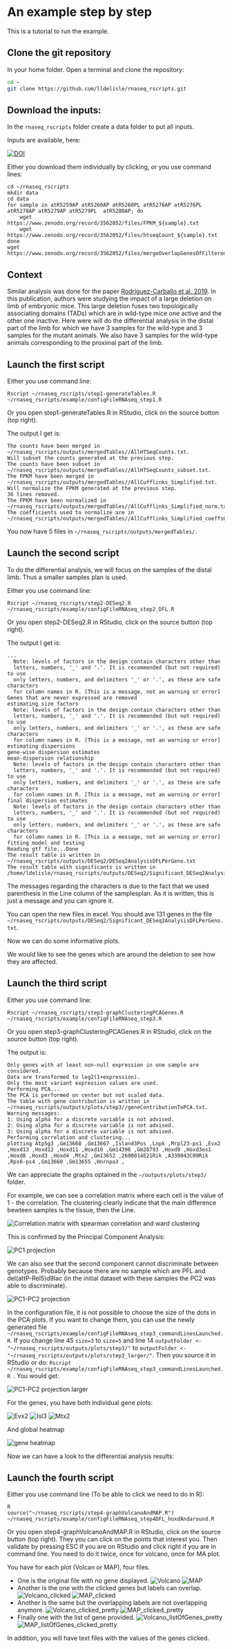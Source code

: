 # An example step by step
This is a tutorial to run the example.

## Clone the git repository
In your home folder. Open a terminal and clone the repository:
```bash
cd ~
git clone https://github.com/lldelisle/rnaseq_rscripts.git
```

## Download the inputs:

In the `rnaseq_rscripts` folder create a data folder to put all inputs.

Inputs are available, here:

[![DOI](https://zenodo.org/badge/DOI/10.5281/zenodo.3562052.svg)](https://doi.org/10.5281/zenodo.3562052)

Either you download them individually by clicking, or you use command lines:
```
cd ~/rnaseq_rscripts
mkdir data
cd data
for sample in atR5259AP atR5260AP atR5260PL atR5276AP atR5276PL atR5278AP atR5279AP atR5279PL  atR5280AP; do
    wget https://www.zenodo.org/record/3562052/files/FPKM_${sample}.txt
    wget https://www.zenodo.org/record/3562052/files/htseqCount_${sample}.txt
done
wget https://www.zenodo.org/record/3562052/files/mergeOverlapGenesOfFilteredTranscriptsOfMus_musculus.GRCm38.94_ExonsOnly_UCSC_withIsland3.gtf.gz
```

## Context

Similar analysis was done for the paper [Rodríguez-Carballo et al. 2019](https://doi.org/10.1186/s12915-019-0677-x). In this publication, authors were studying the impact of a large deletion on limb of embryonic mice. This large deletion fuses two topologically associating domains (TADs) which are in wild-type mice one active and the other one inactive.
Here were will do the differential analysis in the distal part of the limb for which we have 3 samples for the wild-type and 3 samples for the mutant animals. We also have 3 samples for the wild-type animals corresponding to the proximal part of the limb.

## Launch the first script

Either you use command line:
```
Rscript ~/rnaseq_rscripts/step1-generateTables.R ~/rnaseq_rscripts/example/configFileRNAseq_step1.R
```

Or you open step1-generateTables.R in RStudio, click on the source button (top right).

The output I get is:
```
The counts have been merged in ~/rnaseq_rscripts/outputs/mergedTables//AllHTSeqCounts.txt.
Will subset the counts generated at the previous step.
The counts have been subset in ~/rnaseq_rscripts/outputs/mergedTables//AllHTSeqCounts_subset.txt.
The FPKM have been merged in ~/rnaseq_rscripts/outputs/mergedTables//AllCufflinks_Simplified.txt.
Will normalize the FPKM generated at the previous step.
36 lines removed.
The FPKM have been normalized in ~/rnaseq_rscripts/outputs/mergedTables//AllCufflinks_Simplified_norm.txt.
The coefficients used to normalize are in ~/rnaseq_rscripts/outputs/mergedTables//AllCufflinks_Simplified_coeffsUsedForNorm.txt.
```

You now have 5 files in `~/rnaseq_rscripts/outputs/mergedTables/`.

## Launch the second script

To do the differential analysis, we will focus on the samples of the distal limb. Thus a smaller samples plan is used.

Either you use command line:
```
Rscript ~/rnaseq_rscripts/step2-DESeq2.R ~/rnaseq_rscripts/example/configFileRNAseq_step2_DFL.R
```

Or you open step2-DESeq2.R in RStudio, click on the source button (top right).

The output I get is:
```
...
  Note: levels of factors in the design contain characters other than
  letters, numbers, '_' and '.'. It is recommended (but not required) to use
  only letters, numbers, and delimiters '_' or '.', as these are safe characters
  for column names in R. [This is a message, not an warning or error]
Genes that are never expressed are removed
estimating size factors
  Note: levels of factors in the design contain characters other than
  letters, numbers, '_' and '.'. It is recommended (but not required) to use
  only letters, numbers, and delimiters '_' or '.', as these are safe characters
  for column names in R. [This is a message, not an warning or error]
estimating dispersions
gene-wise dispersion estimates
mean-dispersion relationship
  Note: levels of factors in the design contain characters other than
  letters, numbers, '_' and '.'. It is recommended (but not required) to use
  only letters, numbers, and delimiters '_' or '.', as these are safe characters
  for column names in R. [This is a message, not an warning or error]
final dispersion estimates
  Note: levels of factors in the design contain characters other than
  letters, numbers, '_' and '.'. It is recommended (but not required) to use
  only letters, numbers, and delimiters '_' or '.', as these are safe characters
  for column names in R. [This is a message, not an warning or error]
fitting model and testing
Reading gtf file...Done
The result table is written in  ~/rnaseq_rscripts/outputs/DESeq2/DESeq2AnalysisDFLPerGeno.txt 
The result table with significants is written in  /home/ldelisle/rnaseq_rscripts/outputs/DESeq2/Significant_DESeq2AnalysisDFLPerGeno.txt 
```

The messages regarding the characters is due to the fact that we used parenthesis in the Line column of the samplesplan. As it is written, this is just a message and you can ignore it.

You can open the new files in excel.
You should ave 131 genes in the file `~/rnaseq_rscripts/outputs/DESeq2/Significant_DESeq2AnalysisDFLPerGeno.txt`.

Now we can do some informative plots.

We would like to see the genes which are around the deletion to see how they are affected.

## Launch the third script
Either you use command line:
```
Rscript ~/rnaseq_rscripts/step3-graphClusteringPCAGenes.R ~/rnaseq_rscripts/example/configFileRNAseq_step3.R 
```

Or you open step3-graphClusteringPCAGenes.R in RStudio, click on the source button (top right).

The output is:
```
Only genes with at least non-null expression in one sample are considered.
Data are transformed to log2(1+expression).
Only the most variant expression values are used.
Performing PCA...
The PCA is performed on center but not scaled data.
The table with gene contribution is written in ~/rnaseq_rscripts/outputs/plots/step3//geneContributionToPCA.txt.
Warning messages:
1: Using alpha for a discrete variable is not advised. 
2: Using alpha for a discrete variable is not advised. 
3: Using alpha for a discrete variable is not advised. 
Performing correlation and clustering...
plotting Atp5g3 ,Gm13668 ,Gm13667 ,Island3Pos ,Lnpk ,Mrpl23-ps1 ,Evx2 ,Hoxd13 ,Hoxd12 ,Hoxd11 ,Hoxd10 ,Gm14396 ,Gm28793 ,Hoxd9 ,Hoxd3os1 ,Hoxd8 ,Hoxd3 ,Hoxd4 ,Mtx2 ,Gm13652 ,2600014E21Rik ,A330043C09Rik ,Rps6-ps4 ,Gm13660 ,Gm13655 ,Hnrnpa3 ,
```

We can appreciate the graphs optained in the `~/outputs/plots/step3/` folder.

For example, we can see a correlation matrix where each cell is the value of 1 - the correlation. The clustering clearly indicate that the main difference bewteen samples is the tissue, then the Line.

![Correlation matrix with spearman correlation and ward clustering](../example/CorrelationMatrix_SpearWard.png)

This is confirmed by the Principal Component Analysis:

![PC1 projection](../example/PC1.png)

We can also see that the second component cannot discriminate between genotypes. Probably because there are no sample which are PFL and del(attP-Rel5)d9lac (in the initial dataset with these samples the PC2 was able to discriminate).

![PC1-PC2 projection](../example/PC1-PC2.png)

In the configuration file, it is not possible to choose the size of the dots in the PCA plots. If you want to change them, you can use the newly generated file `~/rnaseq_rscripts/example/configFileRNAseq_step3_commandLinesLaunched.R`.
If you change line 45 `size=3` to `size=5` and line 14 `outputFolder <- "~/rnaseq_rscripts/outputs/plots/step3/"` to `outputFolder <- "~/rnaseq_rscripts/outputs/plots/step3_larger/"`.
Then you source it in RStudio or do: `Rscript ~/rnaseq_rscripts/example/configFileRNAseq_step3_commandLinesLaunched.R `.
You would get:

![PC1-PC2 projection larger](../example/PC1-PC2_larger.png)


For the genes, you have both individual gene plots:

![Evx2](../example/Tissue-Evx2.png)
![Isl3](../example/Tissue-Island3Pos.png)
![Mtx2](../example/Tissue-Mtx2.png)

And global heatmap

![gene heatmap](../example/HeatmapWithGenes.png)

Now we can have a look to the differential analysis results:

## Launch the fourth script

Either you use command line (To be able to click we need to do in R):
```
R
source("~/rnaseq_rscripts/step4-graphVolcanoAndMAP.R")
~/rnaseq_rscripts/example/configFileRNAseq_step4DFL_hoxdAndaround.R
```

Or you open step4-graphVolcanoAndMAP.R in RStudio, click on the source button (top right).
They you can click on the points that interest you.
Then validate by pressing ESC if you are on RStudio and click right if you are in command line.
You need to do it twice, once for volcano, once for MA plot.

You have for each plot (Volcan or MAP), four files.
- One is the original file with no gene displayed.
![Volcano](../example/Volcano.png)
![MAP](../example/MAP.png)
- Another is the one with the clicked genes but labels can overlap.
![Volcano_clicked](../example/Volcano_clicked.png)
![MAP_clicked](../example/MAP_clicked.png)
- Another is the same but the overlapping labels are not overlapping anymore.
![Volcano_clicked_pretty](../example/Volcano_clicked_pretty.png)
![MAP_clicked_pretty](../example/MAP_clicked_pretty.png)
- Finally one with the list of gene provided.
![Volcano_listOfGenes_pretty](../example/Volcano_listOfGenes_pretty.png)
![MAP_listOfGenes_clicked_pretty](../example/MAP_listOfGenes_pretty.png)

In addition, you will have text files with the values of the genes clicked.
